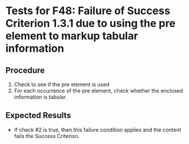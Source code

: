 # Tests for F48: Failure of Success Criterion 1.3.1 due to using the pre element to markup tabular information

## Procedure

1. Check to see if the pre element is used
2. For each occurrence of the pre element, check whether the enclosed information is tabular.

## Expected Results

- If check #2 is true, then this failure condition applies and the content fails the Success Criterion.
